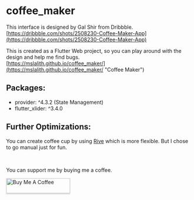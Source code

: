 # coffee_maker

This interface is designed by Gal Shir from Dribbble.<br>
[https://dribbble.com/shots/2508230-Coffee-Maker-App](https://dribbble.com/shots/2508230-Coffee-Maker-App)

This is created as a Flutter Web project, so you can play around with the design and help me find bugs.<br>
[https://mslalith.github.io/coffee_maker/](https://mslalith.github.io/coffee_maker/ "Coffee Maker")

## Packages:

- provider: ^4.3.2 (State Management)
- flutter_xlider: ^3.4.0

## Further Optimizations:

You can create coffee cup by using [Rive](https://rive.app/) which is more flexible. But I chose to go manual just for fun.

<br>

You can support me by buying me a coffee.

<a href="https://www.buymeacoffee.com/msLalith" target="_blank"><img src="https://www.buymeacoffee.com/assets/img/custom_images/orange_img.png" alt="Buy Me A Coffee" style="height: 41px !important;width: 174px !important;box-shadow: 0px 3px 2px 0px rgba(190, 190, 190, 0.5) !important;-webkit-box-shadow: 0px 3px 2px 0px rgba(190, 190, 190, 0.5) !important;" ></a>
